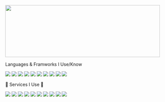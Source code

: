 <p>
  <img width="490" height="165" src="https://github-readme-stats.vercel.app/api?username=James-A-A&theme=dark&show_icons=true&icon_color=ffffff"/>
  <p> Languages & Framworks I Use/Know </p>
   <img src="https://img.shields.io/badge/JavaScript-323330?style=flat-square&logo=javascript&logoColor=F7DF1E
"/>
<img src="https://img.shields.io/badge/HTML5-E34F26?style=flat-square&logo=html5&logoColor=white">
<img src="https://img.shields.io/badge/json-5E5C5C?style=flat-square&logo=json&logoColor=white
">
<img src="https://img.shields.io/badge/Python-FFD43B?style=flat-square&logo=python&logoColor=blue
">
<img src="https://img.shields.io/badge/Node.js-339933?style=flat-square&logo=nodedotjs&logoColor=white
">
<img src="https://img.shields.io/badge/Express.js-0000003?style=flat-square&logo=express&logoColor=white">
    <img src="https://img.shields.io/badge/-NPM-CB3837?style=flat-square&logo=NPM&logoColor=white"/>
    <img src="https://img.shields.io/badge/MongoDB-4EA94B?style=flat-square&logo=mongodb&logoColor=white">
    <img src="https://img.shields.io/badge/MySQL-005C84B?style=flat-square&logo=mysql&logoColor=white">
    <img src="https://img.shields.io/badge/SQLite-07405E?style=flat-square&logo=sqlite&logoColor=white">

<br>
  <p> 📝 Services I Use 📝</p>
    <img src="https://img.shields.io/badge/-Visual%20Studio%20Code-23A9F2?style=flat-square&logo=Visual%20Studio%20Code&logoColor=white"/>
    <img src="https://img.shields.io/badge/Railway-0B0D0E?logo=Railway">
    <img src="https://img.shields.io/badge/replit-667881?style=flat-square&logo=replit&logoColor=white">
    <img src="https://img.shields.io/badge/Heroku-430098?style=flat-square&logo=heroku&logoColor=white">
    <img src="https://img.shields.io/badge/Glitch-2800ff?style=flat-square&logo=glitch&logoColor=white">
     <img src="https://img.shields.io/badge/Oracle-F80000?style=flat-square&logo=oracle&logoColor=black">
    <img src="https://img.shields.io/badge/-Github-181717?style=flat-square&logo=GitHub&logoColor=white"/>
    <img src="https://img.shields.io/badge/-Google%20Cloud-4285F4?style=flat-square&logo=Google%20Cloud&logoColor=white"/>
    <img src="https://img.shields.io/badge/-OVH%20Cloud-123F6D?style=flat-square&logo=OVH&logoColor=white"/>
    <img src="https://img.shields.io/badge/Google%20Analytics-E37400?style=flat-square&logo=google%20analytics&logoColor=white">  
     </p>
  </p>
</p>



